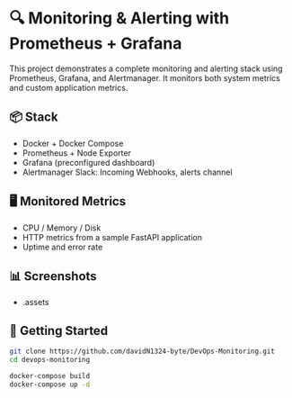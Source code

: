 # 🔍 Monitoring & Alerting with Prometheus + Grafana

This project demonstrates a complete monitoring and alerting stack using Prometheus, Grafana, and Alertmanager. It monitors both system metrics and custom application metrics.

## 📦 Stack
- Docker + Docker Compose
- Prometheus + Node Exporter
- Grafana (preconfigured dashboard)
- Alertmanager Slack: Incoming Webhooks, alerts channel

## 🖥️ Monitored Metrics
- CPU / Memory / Disk
- HTTP metrics from a sample FastAPI application
- Uptime and error rate

## 📊 Screenshots
- .assets

## 🚀 Getting Started
```bash
git clone https://github.com/davidN1324-byte/DevOps-Monitoring.git
cd devops-monitoring

docker-compose build
docker-compose up -d
